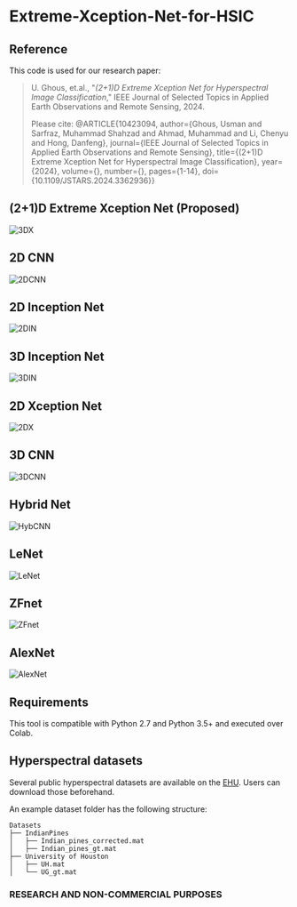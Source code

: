 # Extreme-Xception-Net-for-HSIC

## Reference

This code is used for our research paper:
> U. Ghous, et.al., "*(2+1)D Extreme Xception Net for Hyperspectral Image Classification*," IEEE Journal of Selected Topics in Applied Earth Observations and Remote Sensing, 2024.
>
> Please cite:
> @ARTICLE{10423094,
  author={Ghous, Usman and Sarfraz, Muhammad Shahzad and Ahmad, Muhammad and Li, Chenyu and Hong, Danfeng},
  journal={IEEE Journal of Selected Topics in Applied Earth Observations and Remote Sensing}, 
  title={(2+1)D Extreme Xception Net for Hyperspectral Image Classification}, 
  year={2024},
  volume={},
  number={},
  pages={1-14},
  doi={10.1109/JSTARS.2024.3362936}}

## (2+1)D Extreme Xception Net (Proposed)
![3DX](https://github.com/mahmad00/Extreme-Xception-Net-for-HSIC/assets/22393368/30e2c8d4-94d7-4e0a-a322-e72126a70a4d)

## 2D CNN
![2DCNN](https://github.com/mahmad00/Extreme-Xception-Net-for-HSIC/assets/22393368/d0209a60-fcde-464e-9e17-9503a96d2482)

## 2D Inception Net
![2DIN](https://github.com/mahmad00/Extreme-Xception-Net-for-HSIC/assets/22393368/de6f5683-7be3-4d4e-a10e-6848cbc2c736)

## 3D Inception Net
![3DIN](https://github.com/mahmad00/Extreme-Xception-Net-for-HSIC/assets/22393368/6b082358-b593-4685-8910-b383d6722016)

## 2D Xception Net
![2DX](https://github.com/mahmad00/Extreme-Xception-Net-for-HSIC/assets/22393368/4bc1c8bc-60d9-47c8-bb43-33316aa8ff53)

## 3D CNN
![3DCNN](https://github.com/mahmad00/Extreme-Xception-Net-for-HSIC/assets/22393368/08fd452e-8169-4d1b-9d9e-8717b8e1226b)

## Hybrid Net
![HybCNN](https://github.com/mahmad00/Extreme-Xception-Net-for-HSIC/assets/22393368/3f55bdd3-6d9f-4e8b-b333-c905fe611f7d)

## LeNet
![LeNet](https://github.com/mahmad00/Extreme-Xception-Net-for-HSIC/assets/22393368/4e55946c-7add-49b4-b6bd-42dcb5b4210c) 

## ZFnet
![ZFnet](https://github.com/mahmad00/Extreme-Xception-Net-for-HSIC/assets/22393368/94ad4db0-1d6c-4a81-9d9d-32511d1d8c9f)

## AlexNet
![AlexNet](https://github.com/mahmad00/Extreme-Xception-Net-for-HSIC/assets/22393368/dab36c2c-d619-4123-b348-112a450fdcd8)

## Requirements

This tool is compatible with Python 2.7 and Python 3.5+ and executed over Colab.

## Hyperspectral datasets

Several public hyperspectral datasets are available on the [EHU]([http://www.ehu.eus/ccwintco/index.php?title=Hyperspectral_Remote_Sensing_Scenes](https://www.ehu.eus/ccwintco/index.php/Hyperspectral_Remote_Sensing_Scenes)). Users can download those beforehand. 

An example dataset folder has the following structure:
```
Datasets
├── IndianPines
│   ├── Indian_pines_corrected.mat
│   ├── Indian_pines_gt.mat
├── University of Houston
│   ├── UH.mat
│   └── UG_gt.mat
```

### RESEARCH AND NON-COMMERCIAL PURPOSES

